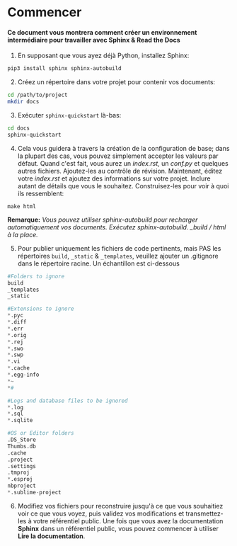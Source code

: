 <h1> Commencer </h1>
<h4> Ce document vous montrera comment créer un environnement intermédiaire pour travailler avec Sphinx & Read the Docs </h4>

1. En supposant que vous ayez déjà Python, installez Sphinx:

```bash
pip3 install sphinx sphinx-autobuild
```

2. Créez un répertoire dans votre projet pour contenir vos documents:

```bash
cd /path/to/project
mkdir docs
```

3. Exécuter `sphinx-quickstart` là-bas:

```bash
cd docs
sphinx-quickstart
```

4. Cela vous guidera à travers la création de la configuration de base; dans la plupart des cas, vous pouvez simplement accepter les valeurs par défaut. Quand c'est fait, vous aurez un *index.rst*, un *conf.py* et quelques autres fichiers. Ajoutez-les au contrôle de révision. Maintenant, éditez votre *index.rst* et ajoutez des informations sur votre projet. Inclure autant de détails que vous le souhaitez. Construisez-les pour voir à quoi ils ressemblent:

```
make html
```

**Remarque:** *Vous pouvez utiliser sphinx-autobuild pour recharger automatiquement vos documents. Exécutez sphinx-autobuild. _build / html à la place.*

5. Pour publier uniquement les fichiers de code pertinents, mais PAS les répertoires `build`, `_static` & `_templates`, veuillez ajouter un .gitignore dans le répertoire racine. Un échantillon est ci-dessous

```python
#Folders to ignore
build
_templates
_static

#Extensions to ignore
*.pyc
*.diff
*.err
*.orig
*.rej
*.swo
*.swp
*.vi
*.cache
*.egg-info
*~
*#

#Logs and database files to be ignored
*.log
*.sql
*.sqlite

#OS or Editor folders
.DS_Store
Thumbs.db
.cache
.project
.settings
.tmproj
*.esproj
nbproject
*.sublime-project
```

6. Modifiez vos fichiers pour reconstruire jusqu'à ce que vous souhaitiez voir ce que vous voyez, puis validez vos modifications et transmettez-les à votre référentiel public. Une fois que vous avez la documentation **Sphinx** dans un référentiel public, vous pouvez commencer à utiliser **Lire la documentation**.
